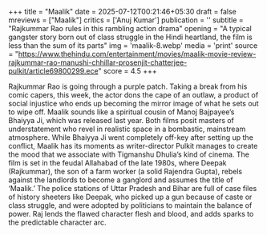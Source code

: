 +++
title = "Maalik"
date = 2025-07-12T00:21:46+05:30
draft = false
mreviews = ["Maalik"]
critics = ['Anuj Kumar']
publication = ''
subtitle = "Rajkummar Rao rules in this rambling action drama"
opening = "A typical gangster story born out of class struggle in the Hindi heartland, the film is less than the sum of its parts"
img = 'maalik-8.webp'
media = 'print'
source = "https://www.thehindu.com/entertainment/movies/maalik-movie-review-rajkummar-rao-manushi-chhillar-prosenjit-chatterjee-pulkit/article69800299.ece"
score = 4.5
+++

Rajkummar Rao is going through a purple patch. Taking a break from his comic capers, this week, the actor dons the cape of an outlaw, a product of social injustice who ends up becoming the mirror image of what he sets out to wipe off. Maalik sounds like a spiritual cousin of Manoj Bajpayee’s Bhaiyya Ji, which was released last year. Both films posit masters of understatement who revel in realistic space in a bombastic, mainstream atmosphere. While Bhaiyya Ji went completely off-key after setting up the conflict, Maalik has its moments as writer-director Pulkit manages to create the mood that we associate with Tigmanshu Dhulia’s kind of cinema. The film is set in the feudal Allahabad of the late 1980s, where Deepak (Rajkummar), the son of a farm worker (a solid Rajendra Gupta), rebels against the landlords to become a ganglord and assumes the title of ‘Maalik.’ The police stations of Uttar Pradesh and Bihar are full of case files of history sheeters like Deepak, who picked up a gun because of caste or class struggle, and were adopted by politicians to maintain the balance of power. Raj lends the flawed character flesh and blood, and adds sparks to the predictable character arc.
